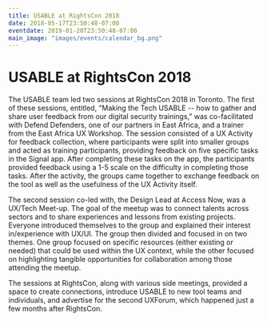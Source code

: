 ```yaml
---
title: USABLE at RightsCon 2018
date: 2018-05-17T23:50:48-07:00
eventdate: 2019-01-20T23:50:48-07:00
main_image: "images/events/calendar_bg.png"
---
```


# USABLE at RightsCon 2018

The USABLE team led two sessions at RightsCon 2018 in Toronto. The first of these sessions, entitled, “Making the Tech USABLE -- how to gather and share user feedback from our digital security trainings,” was co-facilitated with Defend Defenders, one of our partners in East Africa, and a trainer from the East Africa UX Workshop. The session consisted of a UX Activity for feedback collection, where participants were split into smaller groups and acted as training participants, providing feedback on five specific tasks in the Signal app. After completing these tasks on the app, the participants provided feedback using a 1-5 scale on the difficulty in completing those tasks. After the activity, the groups came together to exchange feedback on the tool as well as the usefulness of the UX Activity itself.

The second session co-led with, the Design Lead at Access Now, was a UX/Tech Meet-up. The goal of the meetup was to connect talents across sectors and to share experiences and lessons from existing projects. Everyone introduced themselves to the group and explained their interest in/experience with UX/UI. The group then divided and focused in on two themes. One group focused on specific resources (either existing or needed) that could be used within the UX context, while the other focused on highlighting tangible opportunities for collaboration among those attending the meetup.

The sessions at RightsCon, along with various side meetings, provided a space to create connections, introduce USABLE to new tool teams and individuals, and advertise for the second UXForum, which happened just a few months after RightsCon.
